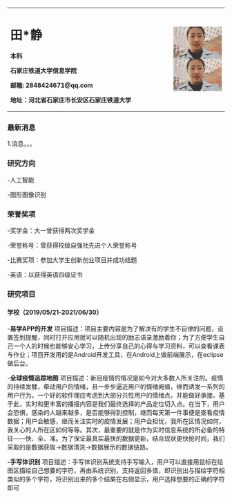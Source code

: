 
<table border="0">
  <tr>
    <td width="75%">
      <h1>田*静</h1>
      <p><b>本科</b></p>
      <p><b>石家庄铁道大学信息学院</b></p>
      <p><b>邮箱: 2848424671@qq.com</b></p>
      <p><b>地址：河北省石家庄市长安区石家庄铁道大学</b></p>
    </td>
    <td width="25%">
      <img src="/twj.jpg" width="100%">    
    </td>
  </tr>
</table>


### 最新消息
1.消息。。。

### 研究方向
  -人工智能
  
  -图形图像识别
  
### 荣誉奖项
  -奖学金：大一曾获得两次奖学金
  
  -荣誉称号：曾获得校级自强社先进个人荣誉称号
  
  -比赛奖项：参加大学生创新创业项目并成功结题
  
  -英语：以获得英语四级证书
  
### 研究项目
#### 学校（2019/05/21-2021/06/30）
  -**易学APP的开发**
  项目描述：项目主要内容是为了解决有的学生不自律的问题，设置签到提醒，同时打开应用就可以随机出现的励志语录激励着你；为了方便学生自己一个人的时候也能够安心学习，上传分享自己的心得与学习资料，可以查看课表与作业；项目开发用的是Android开发工具，在Android上做前端展示，在eclipse做后台。
  
  -**全球疫情追踪地图**
  项目描述：新冠疫情的情况是如今对大多数人所关注的。疫情的持续发酵，牵动用户的情绪，且一步步逼近用户的情绪阙值，继而诱发一系列的用户行为。一个好的软件理应考虑到大部分共性用户的情绪点，并能做好承接。基于此，实时和更丰富的播报内容是我们最终选择的产品定位切入点。在当下，用户会恐惧，感染的人越来越多，是否能够得到控制，继而每天第一件事便是查看疫情数据；用户会敏感，继而关注实时的疫情发展；用户会担忧，我所在区情况如何，我关心的人所在区如何等等。其次，最重要的就是作为实时信息系统的所必备的特征——快、全、准。为了保证最真实最快的数据更新，结合现状更快抢时间，我们采取的是数据获取->数据清洗->数据展示的数据链路。
  
  -**手写体识别**
  项目描述：手写体识别系统支持手写输入，用户可以直接用鼠标在绘图区描绘自己想要的字符，再由系统识别，支持返回多值，即识别出与描绘字符相类似的多个字符，将识别出来的多个结果在右侧显示，用户选择想要的正确的字符即可
